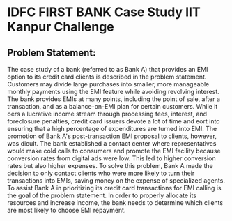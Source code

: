 # IDFC FIRST BANK Case Study IIT Kanpur Challenge

## Problem Statement:

The case study of a bank (referred to as Bank A) that provides an EMI option to its credit card clients is described in the problem statement. Customers may divide large purchases into smaller, more manageable monthly payments using the EMI feature while avoiding revolving interest. The bank provides EMIs at many points, including the point of sale, after a transaction, and as a balance-on-EMI plan for certain customers. While it o ers a lucrative income stream through processing fees, interest, and foreclosure penalties, credit card issuers devote a lot of time and e ort into ensuring that a high percentage of expenditures are turned into EMI. The promotion of Bank A's post-transaction EMI proposal to clients, however, was di cult. The bank established a contact center where representatives would make cold calls to consumers and promote the EMI facility because conversion rates from digital ads were low. This led to higher conversion rates but also higher expenses. To solve this problem, Bank A made the decision to only contact clients who were more likely to turn their transactions into EMIs, saving money on the expense of specialized agents. To assist Bank A in prioritizing its credit card transactions for EMI calling is the goal of the problem statement. In order to properly allocate its resources and increase income, the bank needs to determine which clients are most likely to choose EMI repayment.
